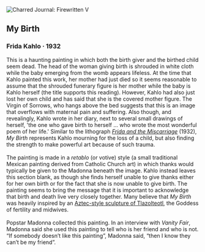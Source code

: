 <div class="artwork-of-the-day">
  <div class="container">
    <div class="img-wrapper">
      <img
        src="https://uploads8.wikiart.org/images/magdalena-carmen-frieda-kahlo-y-calderón-de-rivera/my-birth-1932.jpg!Large.jpg"
        alt="Charred Journal: Firewritten V" />
    </div>
    <div class="artwork-detail">
      <div class="artwork-origin"> 
        <h2 class="artwork-name">My Birth</h2>
        <h3 class="artist">
          Frida Kahlo
                    ·  1932
        </h3>
      </div>
      <p class="description">
        <span class="artwork-description-text ng-binding" ng-bind-html="viewModel.ArtworkOfTheDay.Description | unsafe">This is a haunting painting in which both the birth giver and the birthed child seem dead. The head of the woman giving birth is shrouded in white cloth while the baby emerging from the womb appears lifeless. At the time that Kahlo painted this work, her mother had just died so it seems reasonable to assume that the shrouded funerary figure is her mother while the baby is Kahlo herself (the title supports this reading). However, Kahlo had also just lost her own child and has said that she is the covered mother figure. The Virgin of Sorrows, who hangs above the bed suggests that this is an image that overflows with maternal pain and suffering. Also though, and revealingly, Kahlo wrote in her diary, next to several small drawings of herself, 'the one who gave birth to herself ... who wrote the most wonderful poem of her life.' Similar to the lithograph <a target="_blank" href="https://www.wikiart.org/en/frida-kahlo/frida-and-the-miscarriage-1932"><i>Frida and the Miscarriage</i></a> (1932), <i>My Birth</i> represents Kahlo mourning for the loss of a child, but also finding the strength to make powerful art because of such trauma.<br><br>The painting is made in a <i>retablo</i> (or votive) style (a small traditional Mexican painting derived from Catholic Church art) in which thanks would typically be given to the Madonna beneath the image. Kahlo instead leaves this section blank, as though she finds herself unable to give thanks either for her own birth or for the fact that she is now unable to give birth. The painting seems to bring the message that it is important to acknowledge that birth and death live very closely together. Many believe that <i>My Birth</i> was heavily inspired by an <a target="_blank" href="https://www.wikiart.org/en/aztec-art/tlazolteotl-birthing-figure">Aztec-style sculpture of Tlazolteotl</a>, the Goddess of fertility and midwives.<br><br>Popstar Madonna collected this painting. In an interview with <i>Vanity Fair</i>, Madonna said she used this painting to tell who is her friend and who is not. “If somebody doesn’t like this painting”, Madonna said, “then I know they can’t be my friend”.</span>
                        <div class="text-shadow-container" ng-show="showShadow" style=""></div>
      </p>
    </div>
  </div>

</div>
